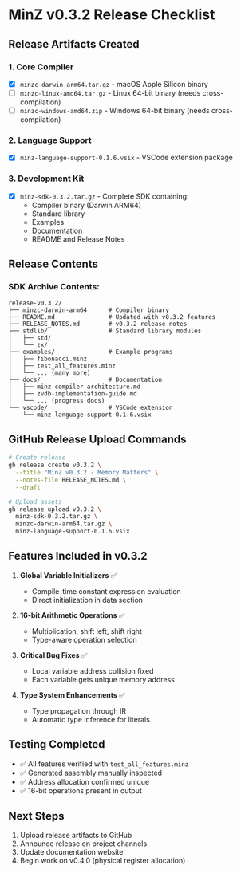 # MinZ v0.3.2 Release Checklist

## Release Artifacts Created

### 1. Core Compiler
- [x] `minzc-darwin-arm64.tar.gz` - macOS Apple Silicon binary
- [ ] `minzc-linux-amd64.tar.gz` - Linux 64-bit binary (needs cross-compilation)
- [ ] `minzc-windows-amd64.zip` - Windows 64-bit binary (needs cross-compilation)

### 2. Language Support
- [x] `minz-language-support-0.1.6.vsix` - VSCode extension package

### 3. Development Kit
- [x] `minz-sdk-0.3.2.tar.gz` - Complete SDK containing:
  - Compiler binary (Darwin ARM64)
  - Standard library
  - Examples
  - Documentation
  - README and Release Notes

## Release Contents

### SDK Archive Contents:
```
release-v0.3.2/
├── minzc-darwin-arm64      # Compiler binary
├── README.md               # Updated with v0.3.2 features
├── RELEASE_NOTES.md        # v0.3.2 release notes
├── stdlib/                 # Standard library modules
│   ├── std/
│   └── zx/
├── examples/               # Example programs
│   ├── fibonacci.minz
│   ├── test_all_features.minz
│   └── ... (many more)
├── docs/                   # Documentation
│   ├── minz-compiler-architecture.md
│   ├── zvdb-implementation-guide.md
│   └── ... (progress docs)
└── vscode/                 # VSCode extension
    └── minz-language-support-0.1.6.vsix
```

## GitHub Release Upload Commands

```bash
# Create release
gh release create v0.3.2 \
  --title "MinZ v0.3.2 - Memory Matters" \
  --notes-file RELEASE_NOTES.md \
  --draft

# Upload assets
gh release upload v0.3.2 \
  minz-sdk-0.3.2.tar.gz \
  minzc-darwin-arm64.tar.gz \
  minz-language-support-0.1.6.vsix
```

## Features Included in v0.3.2

1. **Global Variable Initializers** ✅
   - Compile-time constant expression evaluation
   - Direct initialization in data section

2. **16-bit Arithmetic Operations** ✅
   - Multiplication, shift left, shift right
   - Type-aware operation selection

3. **Critical Bug Fixes** ✅
   - Local variable address collision fixed
   - Each variable gets unique memory address

4. **Type System Enhancements** ✅
   - Type propagation through IR
   - Automatic type inference for literals

## Testing Completed

- ✅ All features verified with `test_all_features.minz`
- ✅ Generated assembly manually inspected
- ✅ Address allocation confirmed unique
- ✅ 16-bit operations present in output

## Next Steps

1. Upload release artifacts to GitHub
2. Announce release on project channels
3. Update documentation website
4. Begin work on v0.4.0 (physical register allocation)